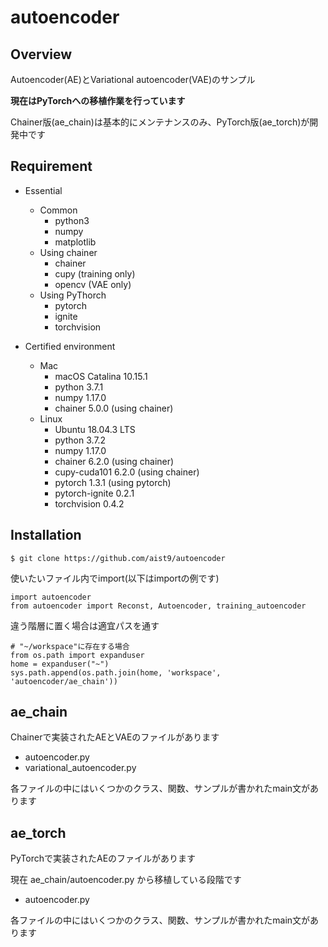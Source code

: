 # autoencoder


## Overview

Autoencoder(AE)とVariational autoencoder(VAE)のサンプル

**現在はPyTorchへの移植作業を行っています**

Chainer版(ae_chain)は基本的にメンテナンスのみ、PyTorch版(ae_torch)が開発中です

## Requirement

- Essential
    - Common
        - python3
        - numpy
        - matplotlib
    - Using chainer
        - chainer
        - cupy (training only)
        - opencv (VAE only)
    - Using PyThorch
        - pytorch
        - ignite
        - torchvision

- Certified environment
    - Mac
        - macOS Catalina 10.15.1
        - python 3.7.1
        - numpy 1.17.0
        - chainer 5.0.0 (using chainer)
    - Linux
        - Ubuntu 18.04.3 LTS
        - python 3.7.2
        - numpy 1.17.0
        - chainer 6.2.0 (using chainer)
        - cupy-cuda101 6.2.0 (using chainer)
        - pytorch 1.3.1 (using pytorch)
        - pytorch-ignite 0.2.1
        - torchvision 0.4.2

## Installation
```
$ git clone https://github.com/aist9/autoencoder
```

使いたいファイル内でimport(以下はimportの例です)

```
import autoencoder
from autoencoder import Reconst, Autoencoder, training_autoencoder
```
違う階層に置く場合は適宜パスを通す
```
# "~/workspace"に存在する場合
from os.path import expanduser
home = expanduser("~")
sys.path.append(os.path.join(home, 'workspace', 'autoencoder/ae_chain'))
```

## ae_chain

Chainerで実装されたAEとVAEのファイルがあります

- autoencoder.py
- variational_autoencoder.py

各ファイルの中にはいくつかのクラス、関数、サンプルが書かれたmain文があります

## ae_torch

PyTorchで実装されたAEのファイルがあります

現在 ae_chain/autoencoder.py から移植している段階です

- autoencoder.py

各ファイルの中にはいくつかのクラス、関数、サンプルが書かれたmain文があります

